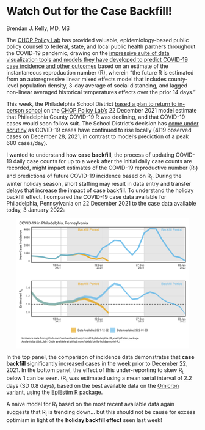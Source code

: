 Watch Out for the Case Backfill!
================
Brendan J. Kelly, MD, MS

The <a href="https://policylab.chop.edu/">CHOP Policy Lab</a> has
provided valuable, epidemiology-based public policy counsel to federal,
state, and local public health partners throughout the COVID-19
pandemic, drawing on the
<a href="https://policylab.chop.edu/covid-lab-mapping-covid-19-your-community">impressive
suite of data visualization tools and models they have developed to
predict COVID-19 case incidence and other outcomes</a> based on an
estimate of the instantaneous reproduction number (R), wherein “the
future R is estimated from an autoregressive linear mixed effects model
that includes county-level population density, 3-day average of social
distancing, and lagged non-linear averaged historical temperatures
effects over the prior 14 days.”

This week, the Philadelphia School District
<a href="https://twitter.com/SDPHite/status/1476929249407913986?s=20">based
a plan to return to in-person school</a> on the
<a href="https://twitter.com/PolicyLabCHOP/status/1478037201892122630?s=20">CHOP
Policy Lab’s</a> 22 December 2021 model estimate that Philadelphia
County COVID-19 R was declining, and that COVID-19 cases would soon
follow suit</a>. The School District’s decision has
<a href="https://www.inquirer.com/opinion/commentary/philly-schools-omicron-return-january-4-in-person-20220103.html">come
under scrutiny</a> as COVID-19 cases have continued to rise locally
(4119 observed cases on December 28, 2021, in contrast to model’s
prediction of a peak 680 cases/day).

I wanted to understand how <b>case backfill</b>, the process of updating
COVID-19 daily case counts for up to a week after the initial daily case
counts are recorded, might impact estimates of the COVID-19 reproductive
number (R<sub>t</sub>) and predictions of future COVID-19 incidence
based on R<sub>t</sub>. During the winter holiday season, short staffing
may result in data entry and transfer delays that increase the impact of
case backfill. To understand the holiday backfill effect, I compared the
COVID-19 case data available for Philadelphia, Pennsylvania on 22
December 2021 to the case data available today, 3 January 2022:

<img src="./figs/p_combined_tp.png" width="90%" style="display: block; margin: auto;" />

In the top panel, the comparison of incidence data demonstrates that
<b>case backfill</b> significantly increased cases in the week prior to
December 22, 2021. In the bottom panel, the effect of this
under-reporting to skew R<sub>t</sub> below 1 can be seen.
(R<sub>t</sub> was estimated using a mean serial interval of 2.2 days
(SD 0.8 days), based on the best available data on the
<a href="https://www.medrxiv.org/content/10.1101/2021.12.25.21268301v1">Omicron
variant</a>, using the <a href="">EpiEstim R package</a>.

A naive model for R<sub>t</sub> based on the most recent available data
again suggests that R<sub>t</sub> is trending down… but this should not
be cause for excess optimism in light of the <b>holiday backfill
effect</b> seen last week!
